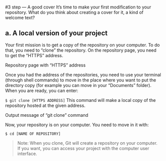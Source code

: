 ####
#3 step — A good cover
It’s time to make your first modification to your repository. What do you think about creating a cover for it, a kind of welcome text?

## a. A local version of your project

Your first mission is to get a copy of the repository on your computer. To do that, you need to “clone” the repository. On the repository page, you need to get the “HTTPS” address.


Repository page with “HTTPS” address

Once you had the address of the repositories, you need to use your terminal (through shell commands) to move in the place where you want to put the directory copy (for example you can move in your “Documents” folder). When you are ready, you can enter:

`$ git clone [HTTPS ADDRESS]`
This command will make a local copy of the repository hosted at the given address.



Output message of “git clone” command

Now, your repository is on your computer. You need to move in it with:

`$ cd [NAME OF REPOSITORY]`

> Note: When you clone, Git will create a repository on your computer. If you want, you can access your project with the computer user interface.
